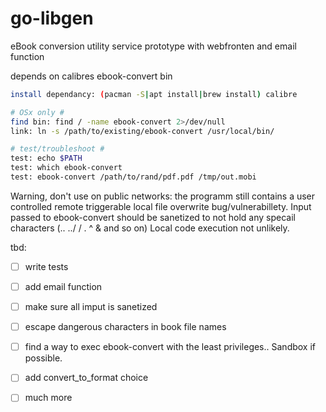 # go-libgen
eBook conversion utility service prototype with webfronten and email function

depends on calibres ebook-convert bin
``` bash
install dependancy: (pacman -S|apt install|brew install) calibre

# OSx only #
find bin: find / -name ebook-convert 2>/dev/null
link: ln -s /path/to/existing/ebook-convert /usr/local/bin/

# test/troubleshoot #
test: echo $PATH
test: which ebook-convert
test: ebook-convert /path/to/rand/pdf.pdf /tmp/out.mobi

``` 

Warning, don't use on public networks:
the programm still contains a user controlled remote triggerable local file overwrite bug/vulnerabillety.
Input passed to ebook-convert should be sanetized to not hold any specail characters (.. ../ / . ^ &    and so on)
Local code execution not unlikely. 


tbd:
- [ ] write tests
- [ ] add email function
- [ ] make sure all imput is sanetized
- [ ] escape dangerous characters in book file names
- [ ] find a way to exec ebook-convert with the least privileges.. Sandbox if possible.
- [ ] add convert_to_format choice
- [ ] much more




